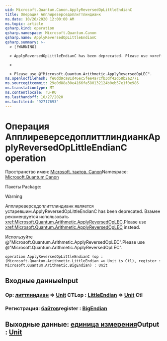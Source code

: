 ```yaml
---
uid: Microsoft.Quantum.Canon.ApplyReversedOpLittleEndianC
title: Операция Апплиреверседоплиттлиндианк
ms.date: 10/26/2020 12:00:00 AM
ms.topic: article
qsharp.kind: operation
qsharp.namespace: Microsoft.Quantum.Canon
qsharp.name: ApplyReversedOpLittleEndianC
qsharp.summary: >-
  > [!WARNING]

  > ApplyReversedOpLittleEndianC has been deprecated. Please use <xref:Microsoft.Quantum.Arithmetic.ApplyReversedOpLEC> instead.

  >

  > Please use @"Microsoft.Quantum.Arithmetic.ApplyReversedOpLEC".
ms.openlocfilehash: fe0dd9ca81d46ec5fee4a7cfb3df42d58b2a2771
ms.sourcegitcommit: 29e0d88a30e4166fa580132124b0eb57e1f0e986
ms.translationtype: MT
ms.contentlocale: ru-RU
ms.lasthandoff: 10/27/2020
ms.locfileid: "92717693"
---
```

# <a name="applyreversedoplittleendianc-operation"></a><span data-ttu-id="93de3-102">Операция Апплиреверседоплиттлиндианк</span><span class="sxs-lookup"><span data-stu-id="93de3-102">ApplyReversedOpLittleEndianC operation</span></span>

<span data-ttu-id="93de3-103">Пространство имен: [Microsoft. тактов. Canon](xref:Microsoft.Quantum.Canon)</span><span class="sxs-lookup"><span data-stu-id="93de3-103">Namespace: [Microsoft.Quantum.Canon](xref:Microsoft.Quantum.Canon)</span></span>

<span data-ttu-id="93de3-104">Пакеты [](https://nuget.org/packages/)</span><span class="sxs-lookup"><span data-stu-id="93de3-104">Package: [](https://nuget.org/packages/)</span></span>


> [!WARNING]
> <span data-ttu-id="93de3-105">Апплиреверседоплиттлиндианк является устаревшим.</span><span class="sxs-lookup"><span data-stu-id="93de3-105">ApplyReversedOpLittleEndianC has been deprecated.</span></span> <span data-ttu-id="93de3-106">Взамен рекомендуется использовать <xref:Microsoft.Quantum.Arithmetic.ApplyReversedOpLEC>.</span><span class="sxs-lookup"><span data-stu-id="93de3-106">Please use <xref:Microsoft.Quantum.Arithmetic.ApplyReversedOpLEC> instead.</span></span>
>
> <span data-ttu-id="93de3-107">Используйте @"Microsoft.Quantum.Arithmetic.ApplyReversedOpLEC".</span><span class="sxs-lookup"><span data-stu-id="93de3-107">Please use @"Microsoft.Quantum.Arithmetic.ApplyReversedOpLEC".</span></span>



```qsharp
operation ApplyReversedOpLittleEndianC (op : (Microsoft.Quantum.Arithmetic.LittleEndian => Unit is Ctl), register : Microsoft.Quantum.Arithmetic.BigEndian) : Unit
```


## <a name="input"></a><span data-ttu-id="93de3-108">Входные данные</span><span class="sxs-lookup"><span data-stu-id="93de3-108">Input</span></span>

### <a name="op--littleendian--unit-ctl"></a><span data-ttu-id="93de3-109">Op: [литтлиндиан](xref:Microsoft.Quantum.Arithmetic.LittleEndian) => [Unit](xref:microsoft.quantum.lang-ref.unit) CTL</span><span class="sxs-lookup"><span data-stu-id="93de3-109">op : [LittleEndian](xref:Microsoft.Quantum.Arithmetic.LittleEndian) => [Unit](xref:microsoft.quantum.lang-ref.unit) Ctl</span></span>




### <a name="register--bigendian"></a><span data-ttu-id="93de3-110">Регистрация: [байтов](xref:Microsoft.Quantum.Arithmetic.BigEndian)</span><span class="sxs-lookup"><span data-stu-id="93de3-110">register : [BigEndian](xref:Microsoft.Quantum.Arithmetic.BigEndian)</span></span>





## <a name="output--unit"></a><span data-ttu-id="93de3-111">Выходные данные: [единица измерения](xref:microsoft.quantum.lang-ref.unit)</span><span class="sxs-lookup"><span data-stu-id="93de3-111">Output : [Unit](xref:microsoft.quantum.lang-ref.unit)</span></span>

